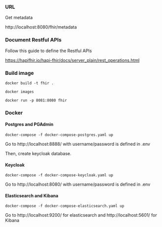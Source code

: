 ### URL

Get metadata

http://localhost:8080/fhir/metadata

### Document Restful APIs

Follow this guide to define the Restful APIs

https://hapifhir.io/hapi-fhir/docs/server_plain/rest_operations.html

### Build image

``docker build -t fhir .``

``docker images``

``docker run -p 8081:8080 fhir``

### Docker

#### Postgres and PGAdmin

``docker-compose -f docker-compose-postgres.yaml up``

Go to http://localhost:8888/ with username/password is defined in .env

Then, create keycloak database.

#### Keycloak

``docker-compose -f docker-compose-keycloak.yaml up``

Go to http://localhost:8080/ with username/password is defined in .env

#### Elasticsearch and Kibana

``docker-compose -f docker-compose-elasticsearch.yaml up``

Go to http://localhost:9200/ for elasticsearch and http://localhost:5601/ for Kibana